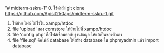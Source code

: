 "# midterm-sskru-1" 
0. ใช้คำสัง่ git clone https://github.com/Apisit250aps/midterm-sskru-1.git
1. ให้ย้าย ไฟล์ ไปไว้ใน xampp/htdoc 
2. file 'upload' ของ comstore ให้ย้ายไปที่ xampp/htdoc
3. file 'config.php' คือไฟล์เชื่อมต่อกับฐานข้อมูล ให้แก้เป็นของตัวเอง
4. file 'file.sql' คือไฟล์ database ให้สร้าง database ใน phpmyadmin แล้ว import database
